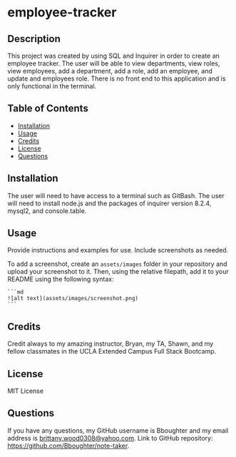 # employee-tracker

## Description

This project was created by using SQL and Inquirer in order to create an employee tracker. The user will be able to view departments, view roles, view employees, add a department, add a role, add an employee, and update and employees role. There is no front end to this application and is only functional in the terminal.

## Table of Contents 

- [Installation](#installation)
- [Usage](#usage)
- [Credits](#credits)
- [License](#license)
- [Questions](#questions)

## Installation

The user will need to have access to a terminal such as GitBash. The user will need to install node.js and the packages of inquirer version 8.2.4, mysql2, and console.table. 

## Usage

Provide instructions and examples for use. Include screenshots as needed.

To add a screenshot, create an `assets/images` folder in your repository and upload your screenshot to it. Then, using the relative filepath, add it to your README using the following syntax:

    ```md
    ![alt text](assets/images/screenshot.png)
    ```

## Credits

Credit always to my amazing instructor, Bryan, my TA, Shawn, and my fellow classmates in the UCLA Extended Campus Full Stack Bootcamp.

## License

MIT License

## Questions

If you have any questions, my GitHub username is Bboughter and my email address is brittany.wood0308@yahoo.com. Link to GitHub repository: https://github.com/Bboughter/note-taker.